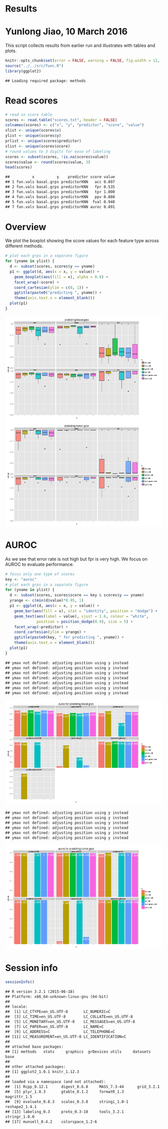 # Results
# Yunlong Jiao, 10 March 2016

This script collects results from earlier run and illustrates with tables and plots.


```r
knitr::opts_chunk$set(error = FALSE, warning = FALSE, fig.width = 12, fig.height = 8, dev = c("png","pdf"), fig.keep = "high", fig.path = "result_figure/", cache.path = "result_cache/")
source("../../src/func.R")
library(ggplot2)
```

```
## Loading required package: methods
```

# Read scores


```r
# read in score table
scores <- read.table("scores.txt", header = FALSE)
colnames(scores) <- c("x", "y", "predictor", "score", "value")
xlist <- unique(scores$x)
ylist <- unique(scores$y)
prlist <- unique(scores$predictor)
slist <- unique(scores$score)
# round values to 3 digits for ease of labeling
scores <- subset(scores, !is.na(scores$value))
scores$value <- round(scores$value, 3)
head(scores)
```

```
##          x          y    predictor score value
## 1 fun.vals basal.grps predictorKNN   acc 0.897
## 2 fun.vals basal.grps predictorKNN   fpr 0.535
## 3 fun.vals basal.grps predictorKNN   tpr 1.000
## 4 fun.vals basal.grps predictorKNN   ppv 0.888
## 5 fun.vals basal.grps predictorKNN  fval 0.940
## 7 fun.vals basal.grps predictorKNN auroc 0.891
```

# Overview

We plot the boxplot showing the score values for each feature type across different methods.


```r
# plot each grps in a separate figure
for (yname in ylist) {
  d <- subset(scores, scores$y == yname)
  p1 <- ggplot(d, aes(x = x, y = value)) + 
    geom_boxplot(aes(fill = x), alpha = 0.8) + 
    facet_wrap(~score) + 
    coord_cartesian(ylim = c(0, 1)) + 
    ggtitle(paste0("predicting ", yname)) + 
    theme(axis.text.x = element_blank())
  plot(p1)
}
```

![plot of chunk overview](result_figure/overview-1.png)![plot of chunk overview](result_figure/overview-2.png)


# AUROC

As we see that error rate is not high but fpr is very high. We focus on AUROC to evaluate performance.


```r
# focus only one type of scores
key <- "auroc"
# plot each grps in a separate figure
for (yname in ylist) {
  d <- subset(scores, scores$score == key & scores$y == yname)
  yrange <- c(min(d$value)*0.95, 1)
  p1 <- ggplot(d, aes(x = x, y = value)) + 
    geom_bar(aes(fill = x), stat = "identity", position = "dodge") + 
    geom_text(aes(label = value), vjust = 1.6, colour = "white", 
              position = position_dodge(0.9), size = 5) + 
    facet_wrap(~predictor) + 
    coord_cartesian(ylim = yrange) + 
    ggtitle(paste0(key, " for predicting ", yname)) + 
    theme(axis.text.x = element_blank())
  plot(p1)
}
```

```
## ymax not defined: adjusting position using y instead
## ymax not defined: adjusting position using y instead
## ymax not defined: adjusting position using y instead
## ymax not defined: adjusting position using y instead
## ymax not defined: adjusting position using y instead
## ymax not defined: adjusting position using y instead
## ymax not defined: adjusting position using y instead
```

![plot of chunk auroc](result_figure/auroc-1.png)

```
## ymax not defined: adjusting position using y instead
## ymax not defined: adjusting position using y instead
## ymax not defined: adjusting position using y instead
## ymax not defined: adjusting position using y instead
## ymax not defined: adjusting position using y instead
## ymax not defined: adjusting position using y instead
```

![plot of chunk auroc](result_figure/auroc-2.png)

# Session info


```r
sessionInfo()
```

```
## R version 3.2.1 (2015-06-18)
## Platform: x86_64-unknown-linux-gnu (64-bit)
## 
## locale:
##  [1] LC_CTYPE=en_US.UTF-8       LC_NUMERIC=C              
##  [3] LC_TIME=en_US.UTF-8        LC_COLLATE=en_US.UTF-8    
##  [5] LC_MONETARY=en_US.UTF-8    LC_MESSAGES=en_US.UTF-8   
##  [7] LC_PAPER=en_US.UTF-8       LC_NAME=C                 
##  [9] LC_ADDRESS=C               LC_TELEPHONE=C            
## [11] LC_MEASUREMENT=en_US.UTF-8 LC_IDENTIFICATION=C       
## 
## attached base packages:
## [1] methods   stats     graphics  grDevices utils     datasets  base     
## 
## other attached packages:
## [1] ggplot2_1.0.1 knitr_1.12.3 
## 
## loaded via a namespace (and not attached):
##  [1] Rcpp_0.12.1      digest_0.6.8     MASS_7.3-44      grid_3.2.1      
##  [5] plyr_1.8.3       gtable_0.1.2     formatR_1.3      magrittr_1.5    
##  [9] evaluate_0.8.3   scales_0.3.0     stringi_1.0-1    reshape2_1.4.1  
## [13] labeling_0.3     proto_0.3-10     tools_3.2.1      stringr_1.0.0   
## [17] munsell_0.4.2    colorspace_1.2-6
```
